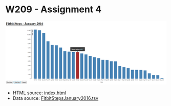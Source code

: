 # W209 - Assignment 4

![Fitbit Steps January 2016](FitbitStepsJanuary2016.png) 

- HTML source: [index.html](index.html)
- Data source: [FitbitStepsJanuary2016.tsv](FitbitStepsJanuary2016.tsv)
  